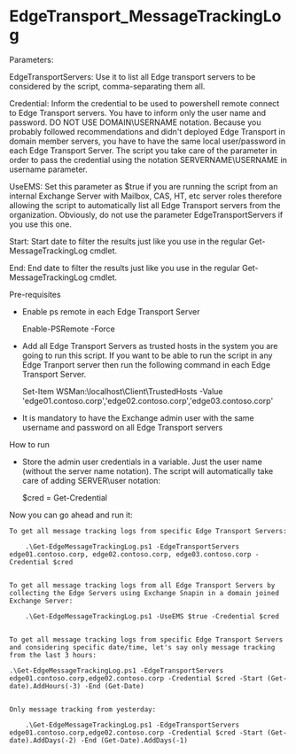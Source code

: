 # EdgeTransport_MessageTrackingLog

Parameters:

EdgeTransportServers: Use it to list all Edge transport servers to be considered by the script, comma-separating them all.

Credential: Inform the credential to be used to powershell remote connect to Edge Transport servers. You have to inform only the user name and password. DO NOT USE DOMAIN\USERNAME notation. Because you probably followed recommendations and didn't deployed Edge Transport in domain member servers, you have to have the same local user/password in each Edge Transport Server. The script you take care of the parameter in order to pass the credential using the notation SERVERNAME\USERNAME in username parameter.

UseEMS: Set this parameter as $true if you are running the script from an internal Exchange Server with Mailbox, CAS, HT, etc server roles therefore allowing the script to automatically list all Edge Transport servers from the organization. Obviously, do not use the parameter EdgeTransportServers if you use this one.

Start: Start date to filter the results just like you use in the regular Get-MessageTrackingLog cmdlet.

End: End date to filter the results just like you use in the regular Get-MessageTrackingLog cmdlet.


Pre-requisites

 - Enable ps remote in each Edge Transport Server

    Enable-PSRemote -Force

 - Add all Edge Transport Servers as trusted hosts in the system you are going to run this script. If you want to be able to run the script in any Edge Tranport server then run the following command in each Edge Transport Server.

    Set-Item WSMan:\localhost\Client\TrustedHosts -Value 'edge01.contoso.corp','edge02.contoso.corp','edge03.contoso.corp'

 - It is mandatory to have the Exchange admin user with the same username and password on all Edge Transport servers    


How to run

 - Store the admin user credentials in a variable. Just the user name (without the server name notation). The script will automatically take care of adding SERVER\user notation:

    $cred = Get-Credential


Now you can go ahead and run it:

    To get all message tracking logs from specific Edge Transport Servers:

        .\Get-EdgeMessageTrackingLog.ps1 -EdgeTransportServers edge01.contoso.corp, edge02.contoso.corp, edge03.contoso.corp -Credential $cred


    To get all message tracking logs from all Edge Transport Servers by collecting the Edge Servers using Exchange Snapin in a domain joined Exchange Server:
    
        .\Get-EdgeMessageTrackingLog.ps1 -UseEMS $true -Credential $cred


    To get all message tracking logs from specific Edge Transport Servers and considering specific date/time, let's say only message tracking from the last 3 hours:

    .\Get-EdgeMessageTrackingLog.ps1 -EdgeTransportServers edge01.contoso.corp,edge02.contoso.corp -Credential $cred -Start (Get-date).AddHours(-3) -End (Get-Date)


    Only message tracking from yesterday:

        .\Get-EdgeMessageTrackingLog.ps1 -EdgeTransportServers edge01.contoso.corp,edge02.contoso.corp -Credential $cred -Start (Get-date).AddDays(-2) -End (Get-Date).AddDays(-1)
